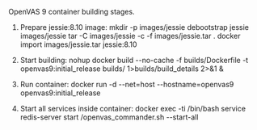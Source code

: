 OpenVAS 9 container building stages.

1. Prepare jessie:8.10 image:
mkdir -p images/jessie
debootstrap jessie images/jessie
tar -C images/jessie -c -f images/jessie.tar .
docker import images/jessie.tar jessie:8.10

2. Start building:
nohup docker build --no-cache -f builds/Dockerfile -t openvas9:initial_release builds/ 1>builds/build_details 2>&1 &

3. Run container:
docker run -d --net=host --hostname=openvas9 openvas9:initial_release

4. Start all services inside container:
docker exec -ti <container-id> /bin/bash
service redis-server start
/openvas_commander.sh --start-all

